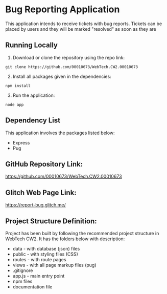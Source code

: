 # Bug Reporting Application

This application intends to receive tickets with bug reports. Tickets can be placed by users and they will be marked "resolved" as soon as they are


## Running Locally

1. Download or clone the repository using the repo link:
```
git clone https://github.com/00010673/WebTech.CW2.00010673
```
2. Install all packages given in the dependencies:
```
npm install
```
3. Run the application:
```
node app
```


## Dependency List

This application involves the packages listed below:

- Express
- Pug


## GitHub Repository Link:

https://github.com/00010673/WebTech.CW2.00010673


## Glitch Web Page Link:

https://report-bug.glitch.me/


## Project Structure Definition:

Project has been built by following the recommended project structure in WebTech CW2. It has the folders below with description:
- data - with database (json) files
- public - with styling files (CSS)
- routes - with route pages
- views - with all page markup files (pug) 
- .gitignore
- app.js - main entry point
- npm files
- documentation file
